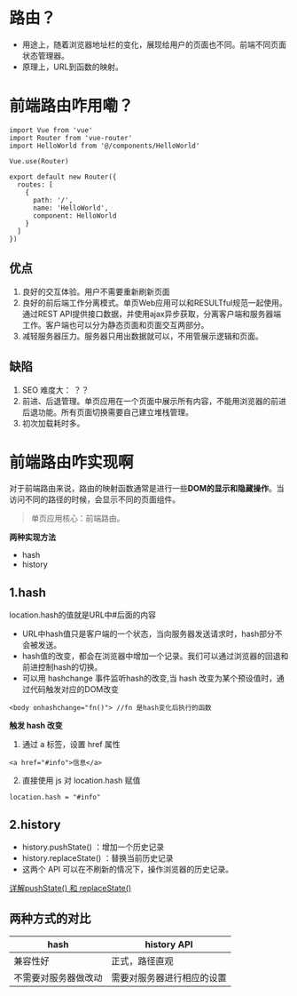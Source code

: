# 路由？
- 用途上，随着浏览器地址栏的变化，展现给用户的页面也不同。前端不同页面状态管理器。
- 原理上，URL到函数的映射。

# 前端路由咋用嘞？
```
import Vue from 'vue'
import Router from 'vue-router'
import HelloWorld from '@/components/HelloWorld'

Vue.use(Router)

export default new Router({
  routes: [
    {
      path: '/',
      name: 'HelloWorld',
      component: HelloWorld
    }
  ]
})

```
## 优点
1. 良好的交互体验。用户不需要重新刷新页面
2. 良好的前后端工作分离模式。单页Web应用可以和RESULTful规范一起使用。通过REST API提供接口数据，并使用ajax异步获取，分离客户端和服务器端工作。客户端也可以分为静态页面和页面交互两部分。
3. 减轻服务器压力。服务器只用出数据就可以，不用管展示逻辑和页面。
## 缺陷
1. SEO 难度大： ？？
2. 前进、后退管理。单页应用在一个页面中展示所有内容，不能用浏览器的前进后退功能。所有页面切换需要自己建立堆栈管理。
3. 初次加载耗时多。

# 前端路由咋实现啊
对于前端路由来说，路由的映射函数通常是进行一些**DOM的显示和隐藏操作**。当访问不同的路径的时候，会显示不同的页面组件。

> 单页应用核心：前端路由。

**两种实现方法**
- hash
- history

## 1.hash
location.hash的值就是URL中#后面的内容
- URL中hash值只是客户端的一个状态，当向服务器发送请求时，hash部分不会被发送。
- hash值的改变，都会在浏览器中增加一个记录。我们可以通过浏览器的回退和前进控制hash的切换。
- 可以用 hashchange 事件监听hash的改变,当 hash 改变为某个预设值时，通过代码触发对应的DOM改变
```
<body onhashchange="fn()"> //fn 是hash变化后执行的函数
```
**触发 hash 改变**
1. 通过 a 标签，设置 href 属性
```
<a href="#info">信息</a>
```
2. 直接使用 js 对 location.hash 赋值
```
location.hash = "#info"
```
## 2.history
- history.pushState() ：增加一个历史记录
- history.replaceState() ：替换当前历史记录
- 这两个 API 可以在不刷新的情况下，操作浏览器的历史记录。

[详解pushState() 和 replaceState()](https://developer.mozilla.org/zh-CN/docs/Web/API/History_API)

## 两种方式的对比
|hash |history API |
|- | - |
|兼容性好|正式，路径直观 |
|不需要对服务器做改动 | 需要对服务器进行相应的设置
